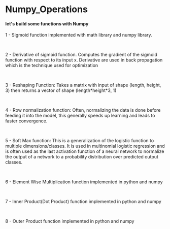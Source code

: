 # Numpy_Operations

#### let's build some functions with Numpy

1 - Sigmoid function implemented with math library and numpy library.

<br>

2 - Derivative of sigmoid function. Computes the gradient of the sigmoid function with respect to its input x. Derivative are used in back propagation which is the technique used for optimization
    

<br>

3 - Reshaping Function: Takes a matrix with input of shape (length, height, 3) then returns a vector of shape (length\*height\*3, 1)

<br>

4 - Row normalization function: Often, normalizing the data is done before feeding it into the model, this generally speeds up learning and leads to faster convergence.

<br>

5 - Soft Max function: This is a generalization of the logistic function to multiple dimensions/classes. It is used in multinomial logistic regression and is often used as the last activation function of a neural network to normalize the output of a network to a probability distribution over predicted output classes.

<br>

6 - Element Wise Multiplication function implemented in python and numpy

<br>

7 - Inner Product(Dot Product) function implemented in python and numpy

<br>

8 - Outer Product function implemented in python and numpy
